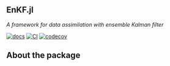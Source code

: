 ## EnKF.jl

_A framework for data assimilation with ensemble Kalman filter_


[![docs](https://img.shields.io/badge/docs-latest-blue.svg)](https://nextjournal.com/mleprovost/enkfjl-tools-for-data-assimilation-with-ensemble-kalman-filter-1) 
[![CI](https://github.com/jl-pkgs/EnKF.jl/actions/workflows/CI.yml/badge.svg)](https://github.com/jl-pkgs/EnKF.jl/actions/workflows/CI.yml)
[![codecov](https://codecov.io/gh/jl-pkgs/EnKF.jl/graph/badge.svg?token=NWKofEtVNz)](https://codecov.io/gh/jl-pkgs/EnKF.jl/tree/master)


## About the package

